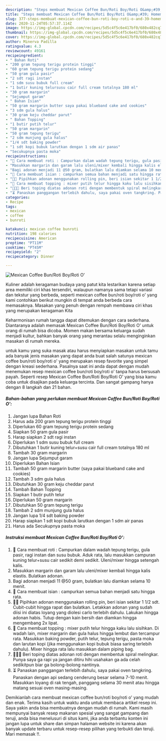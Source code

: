 ```yaml
---
description: "Steps membuat Mexican Coffee Bun/Roti Boy/Roti O&amp;#39; Homemade"
title: "Steps membuat Mexican Coffee Bun/Roti Boy/Roti O&amp;#39; Homemade"
slug: 377-steps-membuat-mexican-coffee-bun-roti-boy-roti-o-and-39-homemade
date: 2020-11-24T05:57:37.114Z
image: https://img-global.cpcdn.com/recipes/5d5c4f5c6e417bf0/680x482cq70/mexican-coffee-bunroti-boyroti-o-foto-resep-utama.jpg
thumbnail: https://img-global.cpcdn.com/recipes/5d5c4f5c6e417bf0/680x482cq70/mexican-coffee-bunroti-boyroti-o-foto-resep-utama.jpg
cover: https://img-global.cpcdn.com/recipes/5d5c4f5c6e417bf0/680x482cq70/mexican-coffee-bunroti-boyroti-o-foto-resep-utama.jpg
author: Minerva Padilla
ratingvalue: 4.3
reviewcount: 49161
recipeingredient:
- " Bahan Roti"
- "200 gram tepung terigu protein tinggi"
- "60 gram tepung terigu protein sedang"
- "50 gram gula pasir"
- "2 sdt ragi instan"
- "1 sdm susu bubuk full cream"
- "1 butir kuning telursusu cair full cream totalnya 180 ml"
- "30 gram margarin"
- "Sejumput garam"
- " Bahan Isian"
- "50 gram margarin butter saya pakai blueband cake and cookies"
- "3 sdm gula halus"
- "30 gram keju cheddar parut"
- " Bahan Topping"
- "1 butir putih telur"
- "50 gram margarin"
- "50 gram tepung terigu"
- "2 sdm munjung gula halus"
- "1/4 sdt baking powder"
- "1 sdt kopi bubuk larutkan dengan 1 sdm air panas"
- "Secukupnya pasta moka"
recipeinstructions:
- "🥯 Cara membuat roti : Campurkan dalam wadah tepung terigu, gula pasir, ragi instan dan susu bubuk. Aduk rata, lalu masukkan campuran kuning telur+susu cair sedikit demi sedikit. Uleni/mixer hingga setengah kalis."
- "Masukkan margarin dan garam lalu uleni/mixer kembali hingga kalis elastis. Bulatkan adonan."
- "Bagi adonan menjadi 11 @50 gram, bulatkan lalu diamkan selama 10 menit."
- "🍯 Cara membuat isian : campurkan semua bahan menjadi satu hingga rata."
- "🥯🍯 Pipihkan adonan menggunakan rolling pin, beri isian sekitar 1 1/2 sdt. Cubit-cubit hingga rapat dan bulatkan. Letakkan adonan yang sudah diisi ini diatas loyang yang diolesi carlo terlebih dahulu. Lakukan hingga adonan habis. Tutup dengan kain bersih dan diamkan hingga mengembang 2x lipat."
- "🍫 Cara membuat topping : mixer putih telur hingga kaku lalu sisihkan. Di wadah lain, mixer margarin dan gula halus hingga lembut dan tercampur rata. Masukkan baking powder, putih telur, tepung terigu, pasta moka dan larutan kopi (jika menggunakan kopi bubuk biasa saring terlebih dahulu). Mixer hingga rata lalu masukkan dalam piping bag."
- "🥯🍯🍫 Beri toping diatas adonan roti dengan membentuk spiral melingkar. Punya saya ga rapi ya jangan ditiru hihi usahakan ga ada celah sedikitpun biar ga bolong-bolong nantinya."
- "⏳ Panaskan panggangan terlebih dahulu, saya pakai oven tangkring. Panaskan dengan api sedang cenderung besar selama 7-10 menit. Masukkan loyang di rak tengah, panggang selama 30 menit atau hingga matang sesuai oven masing-masing."
categories:
- Recipe
tags:
- mexican
- coffee
- bunroti

katakunci: mexican coffee bunroti 
nutrition: 198 calories
recipecuisine: American
preptime: "PT11M"
cooktime: "PT45M"
recipeyield: "2"
recipecategory: Dinner

---
```



![Mexican Coffee Bun/Roti Boy/Roti O&#39;](https://img-global.cpcdn.com/recipes/5d5c4f5c6e417bf0/680x482cq70/mexican-coffee-bunroti-boyroti-o-foto-resep-utama.jpg)

Kuliner adalah keragaman budaya yang patut kita lestarikan karena setiap area memiliki ciri khas tersendiri, walaupun namanya sama tetapi variasi dan tekstur yang berbeda, seperti mexican coffee bun/roti boy/roti o&#39; yang kami contohkan berikut mungkin di tempat anda berbeda cara memasaknya. Masakan yang penuh dengan rempah membawa ciri khas yang merupakan keragaman Kita

Keharmonisan rumah tangga dapat ditemukan dengan cara sederhana. Diantaranya adalah memasak Mexican Coffee Bun/Roti Boy/Roti O&#39; untuk orang di rumah bisa dicoba. Momen makan bersama keluarga sudah menjadi kultur, bahkan banyak orang yang merantau selalu menginginkan masakan di rumah mereka.



untuk kamu yang suka masak atau harus menyiapkan masakan untuk tamu ada banyak jenis masakan yang dapat anda buat salah satunya mexican coffee bun/roti boy/roti o&#39; yang merupakan resep favorite yang simpel dengan kreasi sederhana. Pasalnya saat ini anda dapat dengan mudah menemukan resep mexican coffee bun/roti boy/roti o&#39; tanpa harus bersusah payah.
Seperti resep Mexican Coffee Bun/Roti Boy/Roti O&#39; yang bisa kamu coba untuk disajikan pada keluarga tercinta. Dan sangat gampang hanya dengan 8 langkah dan 21 bahan.


<!--inarticleads1-->

##### Bahan-bahan yang perlukan membuat Mexican Coffee Bun/Roti Boy/Roti O&#39;:

1. Jangan lupa  Bahan Roti
1. Harus ada 200 gram tepung terigu protein tinggi
1. Diperlukan 60 gram tepung terigu protein sedang
1. Siapkan 50 gram gula pasir
1. Harap siapkan 2 sdt ragi instan
1. Diperlukan 1 sdm susu bubuk full cream
1. Dibutuhkan 1 butir kuning telur+susu cair full cream totalnya 180 ml
1. Tambah 30 gram margarin
1. Jangan lupa Sejumput garam
1. Diperlukan  Bahan Isian
1. Tambah 50 gram margarin butter (saya pakai blueband cake and cookies)
1. Tambah 3 sdm gula halus
1. Dibutuhkan 30 gram keju cheddar parut
1. Tambah  Bahan Topping
1. Siapkan 1 butir putih telur
1. Diperlukan 50 gram margarin
1. Dibutuhkan 50 gram tepung terigu
1. Tambah 2 sdm munjung gula halus
1. Jangan lupa 1/4 sdt baking powder
1. Harap siapkan 1 sdt kopi bubuk larutkan dengan 1 sdm air panas
1. Harus ada Secukupnya pasta moka




<!--inarticleads2-->

##### Instruksi membuat  Mexican Coffee Bun/Roti Boy/Roti O&#39;:

1. 🥯 Cara membuat roti : Campurkan dalam wadah tepung terigu, gula pasir, ragi instan dan susu bubuk. Aduk rata, lalu masukkan campuran kuning telur+susu cair sedikit demi sedikit. Uleni/mixer hingga setengah kalis.
1. Masukkan margarin dan garam lalu uleni/mixer kembali hingga kalis elastis. Bulatkan adonan.
1. Bagi adonan menjadi 11 @50 gram, bulatkan lalu diamkan selama 10 menit.
1. 🍯 Cara membuat isian : campurkan semua bahan menjadi satu hingga rata.
1. 🥯🍯 Pipihkan adonan menggunakan rolling pin, beri isian sekitar 1 1/2 sdt. Cubit-cubit hingga rapat dan bulatkan. Letakkan adonan yang sudah diisi ini diatas loyang yang diolesi carlo terlebih dahulu. Lakukan hingga adonan habis. Tutup dengan kain bersih dan diamkan hingga mengembang 2x lipat.
1. 🍫 Cara membuat topping : mixer putih telur hingga kaku lalu sisihkan. Di wadah lain, mixer margarin dan gula halus hingga lembut dan tercampur rata. Masukkan baking powder, putih telur, tepung terigu, pasta moka dan larutan kopi (jika menggunakan kopi bubuk biasa saring terlebih dahulu). Mixer hingga rata lalu masukkan dalam piping bag.
1. 🥯🍯🍫 Beri toping diatas adonan roti dengan membentuk spiral melingkar. Punya saya ga rapi ya jangan ditiru hihi usahakan ga ada celah sedikitpun biar ga bolong-bolong nantinya.
1. ⏳ Panaskan panggangan terlebih dahulu, saya pakai oven tangkring. Panaskan dengan api sedang cenderung besar selama 7-10 menit. Masukkan loyang di rak tengah, panggang selama 30 menit atau hingga matang sesuai oven masing-masing.




Demikianlah cara membuat mexican coffee bun/roti boy/roti o&#39; yang mudah dan enak. Terima kasih untuk waktu anda untuk membaca artikel resep ini. Saya yakin anda bisa membuatnya dengan mudah di rumah. Kami masih mempunyai banyak resep makanan spesial yang sangat gampang dan teruji, anda bisa menelusuri di situs kami, jika anda terbantu konten ini jangan lupa untuk share dan simpan halaman website ini karena akan banyak update terbaru untuk resep-resep pilihan yang terbukti dan teruji. Mari memasak !!. 
